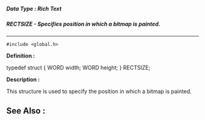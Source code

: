 ##### Data Type : Rich Text
##### RECTSIZE - Specifies position in which a bitmap is painted.
---
```
#include <global.h>
```

**Definition :**

typedef struct {
   WORD width;
   WORD height;
} RECTSIZE;

**Description :**

This structure is used to specify the position in which a bitmap is painted.


**See Also :**
---
